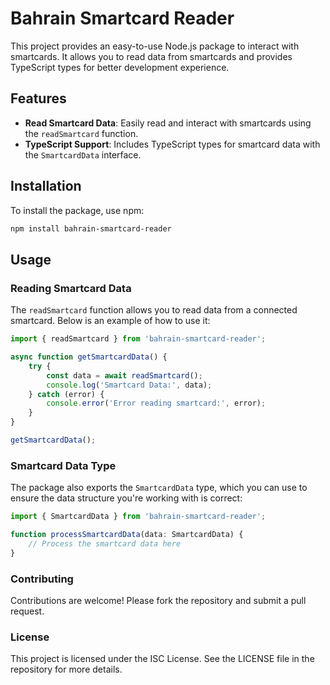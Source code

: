 # Bahrain Smartcard Reader

This project provides an easy-to-use Node.js package to interact with smartcards. It allows you to read data from smartcards and provides TypeScript types for better development experience.

## Features

- **Read Smartcard Data**: Easily read and interact with smartcards using the `readSmartcard` function.
- **TypeScript Support**: Includes TypeScript types for smartcard data with the `SmartcardData` interface.

## Installation

To install the package, use npm:

```bash
npm install bahrain-smartcard-reader
```

## Usage

### Reading Smartcard Data

The `readSmartcard` function allows you to read data from a connected smartcard. Below is an example of how to use it:

```javascript
import { readSmartcard } from 'bahrain-smartcard-reader';

async function getSmartcardData() {
    try {
        const data = await readSmartcard();
        console.log('Smartcard Data:', data);
    } catch (error) {
        console.error('Error reading smartcard:', error);
    }
}

getSmartcardData();
```

### Smartcard Data Type

The package also exports the `SmartcardData` type, which you can use to ensure the data structure you're working with is correct:

```javascript
import { SmartcardData } from 'bahrain-smartcard-reader';

function processSmartcardData(data: SmartcardData) {
    // Process the smartcard data here
}
```

### Contributing

Contributions are welcome! Please fork the repository and submit a pull request.

### License

This project is licensed under the ISC License. See the LICENSE file in the repository for more details.